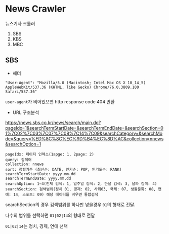 # News Crawler

뉴스기사 크롤러

1. SBS
2. KBS
3. MBC

## SBS

* 헤더

```
"User-Agent": "Mozilla/5.0 (Macintosh; Intel Mac OS X 10_14_5) AppleWebKit/537.36 (KHTML, like Gecko) Chrome/76.0.3809.100 Safari/537.36"
```

`user-agent`가 비어있으면 http response code 404 반환

* URL 구조분석

https://news.sbs.co.kr/news/search/main.do?pageIdx=1&searchTermStartDate=&searchTermEndDate=&searchSection=01%7C02%7C03%7C07%7C08%7C14%7C09&searchCategory=&searchMode=&query=%ED%8C%8C%EC%9D%B4%EC%8D%AC&collection=nnews&searchOption=1

```
pageIdx: 페이지 인덱스(1apge: 1, 2page: 2)
query: 검색어
collection: nnews
sort: 정렬기준 (최신순: DATE, 인기순: POP, 인기도순: RANK)
searchTermStartDate: yyyy.mm.dd
searchTermEndDate: yyyy.mm.dd
searchOption: 1~4(전체 검색: 1, 일주일 검색: 2, 한달 검색: 3, 날짜 검색: 4)
searchSection: 검색범위(정치 01, 경제: 02, 사회03, 국제: 07, 생활문화: 08, 연예: 14, 스포츠: 09) 해당 데이터를 비우면 통합검색
```

searchSection의 경우 검색범위를 하나만 넣을경우 `01`의 형태로 전달. 

다수의 범위를 선택하면 `01|02|14`의 형태로 전달

`01|02|14`는 정치, 경제, 연애 선택
